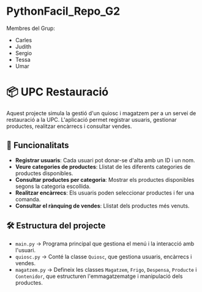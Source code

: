 # PythonFacil_Repo_G2

Membres del Grup:
- Carles 
- Judith
- Sergio
- Tessa
- Umar

# 📦 UPC Restauració

Aquest projecte simula la gestió d'un quiosc i magatzem per a un servei de restauració a la UPC. L'aplicació permet registrar usuaris, gestionar productes, realitzar encàrrecs i consultar vendes.

## 📜 Funcionalitats

- **Registrar usuaris**: Cada usuari pot donar-se d'alta amb un ID i un nom.
- **Veure categories de productes**: Llistat de les diferents categories de productes disponibles.
- **Consultar productes per categoria**: Mostrar els productes disponibles segons la categoria escollida.
- **Realitzar encàrrecs**: Els usuaris poden seleccionar productes i fer una comanda.
- **Consultar el rànquing de vendes**: Llistat dels productes més venuts.

## 🛠️ Estructura del projecte

- `main.py` → Programa principal que gestiona el menú i la interacció amb l'usuari.
- `quiosc.py` → Conté la classe `Quiosc`, que gestiona usuaris, encàrrecs i vendes.
- `magatzem.py` → Defineix les classes `Magatzem`, `Frigo`, `Despensa`, `Producte` i `Contenidor`, que estructuren l'emmagatzematge i manipulació dels productes.
